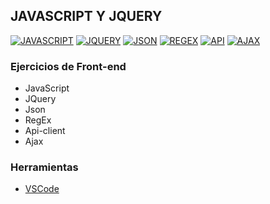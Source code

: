 ## JAVASCRIPT Y JQUERY
[![JAVASCRIPT](https://img.shields.io/badge/JAVASCRIPT-EFD81D?style=for-the-badge&logo=JAVASCRIPT&logoColor=white&labelColor=101010)]()
[![JQUERY](https://img.shields.io/badge/JQUERY-0F67AE?style=for-the-badge&logo=JQUERY&logoColor=white&labelColor=101010)]()
[![JSON](https://img.shields.io/badge/JSON-caccd1?style=for-the-badge&logo=JSON&logoColor=white&labelColor=101010)]()
[![REGEX](https://img.shields.io/badge/REGEX-2c9f45?style=for-the-badge&label=RGX&logoColor=white&labelColor=101010)]()
[![API](https://img.shields.io/badge/API_CLIENT-7d3f98?style=for-the-badge&label=API&logoColor=white&labelColor=101010)]()
[![AJAX](https://img.shields.io/badge/AJAX-f7df1e?style=for-the-badge&label=&#8593;&#8595;&logoColor=white&labelColor=101010)]()

### Ejercicios de Front-end
 - JavaScript
 - JQuery
 - Json
 - RegEx
 - Api-client
 - Ajax

### Herramientas
- [VSCode](https://code.visualstudio.com/)

